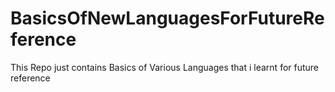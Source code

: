 # BasicsOfNewLanguagesForFutureReference

This Repo just contains Basics of Various Languages that i learnt for future reference

